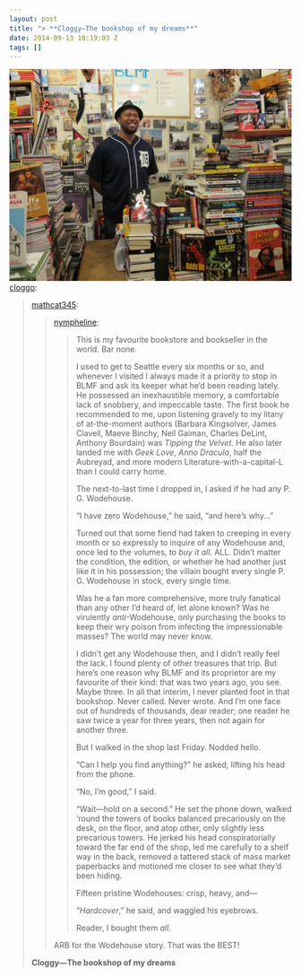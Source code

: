 ```yaml
---
layout: post
title: "> **Cloggy—The bookshop of my dreams**"
date: 2014-09-13 10:19:03 Z
tags: []
---
```

![](/media/2014/09/97372478279.jpg)
[cloggo](http://cloggo.tumblr.com/post/97371590351/mathcat345-nympheline-this-is-my-favourite):

> [mathcat345](http://mathcat345.tumblr.com/post/96920725262/nympheline-this-is-my-favourite-bookstore-and):
> 
> > [nympheline](http://nympheline.tumblr.com/post/85985216371/this-is-my-favourite-bookstore-and-bookseller-in):
> > 
> > > This is my favourite bookstore and bookseller in the world. Bar none.
> > > 
> > > I used to get to Seattle every six months or so, and whenever I visited I always made it a priority to stop in BLMF and ask its keeper what he’d been reading lately. He possessed an inexhaustible memory, a comfortable lack of snobbery, and impeccable taste. The first book he recommended to me, upon listening gravely to my litany of at-the-moment authors (Barbara Kingsolver, James Clavell, Maeve Binchy, Neil Gaiman, Charles DeLint, Anthony Bourdain) was _Tipping the Velvet._ He also later landed me with _Geek Love_, _Anno Dracula_, half the Aubreyad, and more modern Literature-with-a-capital-L than I could carry home.
> > > 
> > > The next-to-last time I dropped in, I asked if he had any P. G. Wodehouse.
> > > 
> > > “I have zero Wodehouse,” he said, “and here’s why…”
> > > 
> > > Turned out that some fiend had taken to creeping in every month or so expressly to inquire of any Wodehouse and, once led to the volumes, to _buy it all_. ALL. Didn’t matter the condition, the edition, or whether he had another just like it in his possession; the villain bought every single P. G. Wodehouse in stock, every single time.
> > > 
> > > Was he a fan more comprehensive, more truly fanatical than any other I’d heard of, let alone known? Was he virulently _anti_\-Wodehouse, only purchasing the books to keep their wry poison from infecting the impressionable masses? The world may never know.
> > > 
> > > I didn’t get any Wodehouse then, and I didn’t really feel the lack. I found plenty of other treasures that trip. But here’s one reason why BLMF and its proprietor are my favourite of their kind: that was two years ago, you see. Maybe three. In all that interim, I never planted foot in that bookshop. Never called. Never wrote. And I’m one face out of hundreds of thousands, dear reader; one reader he saw twice a year for three years, then not again for another three.
> > > 
> > > But I walked in the shop last Friday. Nodded hello.
> > > 
> > > “Can I help you find anything?” he asked, lifting his head from the phone.
> > > 
> > > “No, I’m good,” I said.
> > > 
> > > “Wait—hold on a second.” He set the phone down, walked ‘round the towers of books balanced precariously on the desk, on the floor, and atop other, only slightly less precarious towers. He jerked his head conspiratorially toward the far end of the shop, led me carefully to a shelf way in the back, removed a tattered stack of mass market paperbacks and motioned me closer to see what they’d been hiding.
> > > 
> > > Fifteen pristine Wodehouses: crisp, heavy, and—
> > > 
> > > “_Hardcover_,” he said, and waggled his eyebrows.
> > > 
> > > Reader, I bought them _all_.
> > 
> > ARB for the Wodehouse story. That was the BEST!
> 
> **Cloggy—The bookshop of my dreams**
